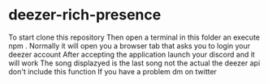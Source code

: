 # deezer-rich-presence

To start clone this repository
Then open a terminal in this folder an execute npm .
Normally it will open you a browser tab that asks you to login your deezer account 
After accepting the application launch your discord and it will work
The song displazyed is the last song not the actual the deezer api don't include this function
If you have a problem dm on twitter
